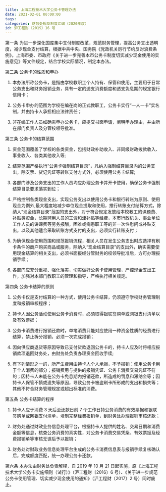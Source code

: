 ```yaml
---
title: 上海工程技术大学公务卡管理办法
date: 2021-02-01 00:00:00
tags: 
categories: 财务处规章制度汇编（2020年度）
id: 沪工程财〔2019〕16 号
---
```


第一条 为进一步深化国库集中支付制度改革，规范财务管理，提高公务支出透明度，减少现金支付结算，根据中共中央、国务院《党政机关厉行节约反对浪费条例》，上海市委、市政府《关于进一步完善本市公务卡制度切实减少现金使用的实施意见》等文件规定，结合学校实际情况，制定本办法。

第二条 公务卡的性质和申办

1. 本办法所称公务卡，是指由学校教职工个人持有、保管和使用，主要用于日常公务支出和财务报销业务，具有一定的透支消费额度和透支免息期的规定银行信用卡；

2. 公务卡申办的范围为学校在编在岗的正式教职工，公务卡实行“一人一卡”实名制，并由持卡人承担相应法律责任；

3. 非在编工作人员如确需申办公务卡，应提交书面申请，阐明申办理由，并由所在部门负责人及分管校领导批准。

第三条 公务卡的结算范围

1. 资金范围覆盖了学校的各类资金，包括财政补助收入、非同级财政拨款收入、事业收入、各类其他收入等;

2. 结算范围严格执行“公务卡强制结算目录”，凡纳入强制结算目录内的公务支出，除支票、贷记凭证等转账支付方式外，必须使用公务卡结算;

3. 各部门涉及公务支出的工作人员均应办理公务卡并开卡使用，确保公务卡强制结算目录要求落实到位；

4. 严格控制各类现金支出，实现公务支出以使用公务卡和银行转账为原则、使用现金为例外,最大程度地减少单位现金提取和使用，推行转账支付结算方式，除纳入“现金结算目录”范围的支出外，对于符合规定发放给本校教工的课题费、补贴类资金，长期聘用人员的工资和津补贴等经费，本市行政机关、事业单位工作人员的讲课费等劳务报酬，困难或病患职工等的非一次性慰问或补贴支出，以及其他适合采取转账方式支付的支出，必须实行转账支付；

5. 为确保现金使用范围和规范报销流程，相关人员在发生公务支出时应选择有刷卡条件的商户购买商品或服务，除纳入“现金结算目录”的支出外，确实需要使用现金结算的相关支出，必须书面报经分管财务的校领导批准后，方可办理报销手续；

6. 各部门应充分重视、强化落实，切实做好公务卡使用管理，严控现金支出工作，加强对本部门教职工的管理和指导，严格执行相关规定。

第四条 公务卡结算的原则

1. 公务卡仅是支付结算的一种方式，使用公务卡结算，仍须遵守学校财务管理制度和报销审核程序；

2. 持卡人因公务活动使用公务卡消费时，必须取得银联签购单或网银支付清单以及有效票据；

3. 公务卡消费进行报销还款时，单笔消费只能对应使用一种资金性质的经费进行结算，禁止拆分报销，必须一次完成报销；

4. 因向供应商退货等原因导致已支付货款退回公务卡的，持卡人应及时将相应报销款项退回财务处，由财务处负责办理资金回收手续;

5. 有下列情形之一的，所产生费用由持卡人个人承担，不予报销：使用公务卡用于个人消费的部分；报销费用与提供的报销凭证、公务卡消费交易凭证不符的；因持卡人未能在公务卡免息期内报销还款，所造成的罚息和滞纳金等；因持卡人保管不慎或遗失等原因，导致公务卡被盗刷卡所形成的支出和损失等；其他不符合财务管理规定或超出标准的消费。

第五条 公务卡结算的程序

1. 持卡人应于消费 3 天后至还款日前 7 个工作日持公务消费的有效票据和银联签购单或网银支付清单，填制完整经费报销单，到财务处办理报销审核还款；

2. 财务处通过财政业务信息处理平台，根据持卡人提供的姓名、交易日期和消费金额等信息，核查公务消费的真实性，对公务卡消费交易凭条、有效票据及经费报销单等审核无误后予以报销；

3. 财务处对财政业务信息处理平台生成的公务卡消费信息表与报销手续复核确认后，完成额度匹配，统一办理公务卡还款。

第六条 本办法由财务处负责解释，自 2019 年 10 月 21 日起实施，原《上海工程技术大学公务卡实施细则（试行）》（沪工程财〔2016〕6 号）、《关于进一步规范公务卡使用管理、切实减少现金使用的通知》（沪工程财〔2017〕2 号）同时废止。
